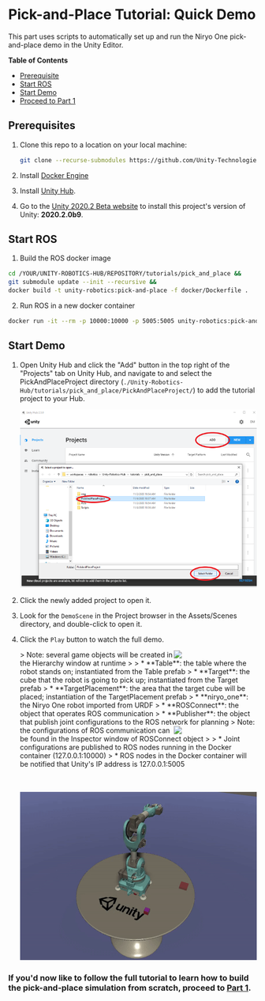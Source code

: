 # Pick-and-Place Tutorial: Quick Demo

This part uses scripts to automatically set up and run the Niryo One pick-and-place demo in the Unity Editor.

**Table of Contents**
  - [Prerequisite](#prerequisite)
  - [Start ROS](#setting-up-ros)
  - [Start Demo](#start-demo)
  - [Proceed to Part 1](#proceed-to-part-1)

## Prerequisites

1. Clone this repo to a location on your local machine:
    ```bash
    git clone --recurse-submodules https://github.com/Unity-Technologies/Unity-Robotics-Hub.git
    ```

1. Install [Docker Engine](https://docs.docker.com/engine/install/)

1. Install [Unity Hub](https://unity3d.com/get-unity/download).

1. Go to the [Unity 2020.2 Beta website](https://unity3d.com/unity/beta/2020.2.0b9) to install this project's version of Unity: **2020.2.0b9**. 

## Start ROS

1. Build the ROS docker image

  ```bash
  cd /YOUR/UNITY-ROBOTICS-HUB/REPOSITORY/tutorials/pick_and_place &&
  git submodule update --init --recursive &&
  docker build -t unity-robotics:pick-and-place -f docker/Dockerfile .
  ```

2. Run ROS in a new docker container

  ```bash
  docker run -it --rm -p 10000:10000 -p 5005:5005 unity-robotics:pick-and-place part_3 /bin/bash
  ```

## Start Demo

1. Open Unity Hub and click the "Add" button in the top right of the "Projects" tab on Unity Hub, and navigate to and select the PickAndPlaceProject directory (`./Unity-Robotics-Hub/tutorials/pick_and_place/PickAndPlaceProject/`) to add the tutorial project to your Hub.

   ![](img/hub_addproject.png)

1. Click the newly added project to open it.

1. Look for the `DemoScene` in the Project browser in the Assets/Scenes directory, and double-click to open it.

1. Click the `Play` button to watch the full demo.
	
	<img src="img/quick_demo_hierarchy.png" width="35%" align="right">
	> Note: several game objects will be created in the Hierarchy window at runtime
	>
	> * **Table**: the table where the robot stands on; instantiated from the Table prefab
	> * **Target**: the cube that the robot is going to pick up; instantiated from the Target prefab
	> * **TargetPlacement**: the area that the target cube will be placed; instantiation of the TargetPlacement prefab
	> * **niryo_one**: the Niryo One robot imported from URDF
	> * **ROSConnect**: the object that operates ROS communication
	> * **Publisher**: the object that publish joint configurations to the ROS network for planning

	<img src="img/quick_demo_ros_connect.png" width="35%" align="right">
	> Note: the configurations of ROS communication can be found in the Inspector window of ROSConnect object
	>
	> * Joint configurations are published to ROS nodes running in the Docker container (127.0.0.1:10000)
	> * ROS nodes in the Docker container will be notified that Unity's IP address is 127.0.0.1:5005
	
	<br />
	<br />
	<br />

	![](img/0_pick_place.gif)
	
### If you'd now like to follow the full tutorial to learn how to build the pick-and-place simulation from scratch, proceed to [Part 1](1_urdf.md).
